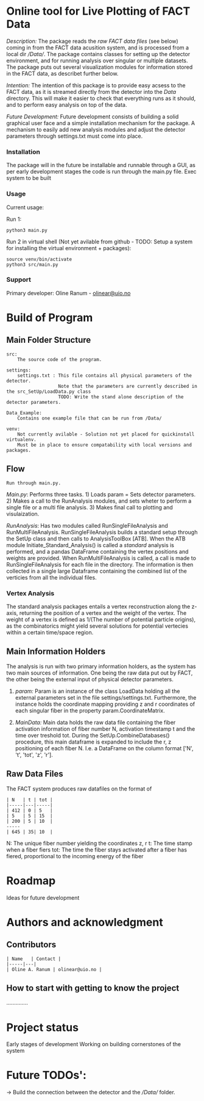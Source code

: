 # Online tool for Live Plotting of FACT Data

_Description:_ The package reads the _raw FACT data files_ (see below) coming in from the FACT data acusition system, and is processed from a local dir _/Data/_.
The package contains classes for setting up the detector environment, and for running analysis over singular or multiple datasets.
The package puts out several visualization modules for information stored in the FACT data, as describet further below. 

_Intention:_ The intention of this package is to provide easy acsess to the FACT data, as it is streamed directly from the detector into the _Data_ directory. 
This will make it easier to check that everything runs as it should, and to perform easy analysis on top of the data.

_Future Development:_ Future development consists of building a solid graphical user face and a simple installation mechanism for the package. A mechanism to easily add new analysis modules and adjust the detector parameters through settings.txt must come into place. 


### Installation

The package will in the future be installable and runnable through a GUI, as per early development stages the code is run through the main.py file.
Exec system to be built

### Usage
Current usage:

Run 1:

    python3 main.py

Run 2 in virtual shell (Not yet avilable from github - TODO: Setup a system for installing the virtual environment + packages):

    source venv/bin/activate
    python3 src/main.py
    
   

### Support 
Primary developer: Oline Ranum - olinear@uio.no

# Build of Program

## Main Folder Structure
    
    src:        
        The source code of the program. 
        
    settings: 
        settings.txt : This file contains all physical parameters of the detector. 
                       Note that the parameters are currently described in the src_SetUp/LoadData.py class
                       TODO: Write the stand alone description of the detector parameters.
        
    Data_Example:
        Contains one example file that can be run from /Data/
        
    venv: 
        Not currently avilable - Solution not yet placed for quickinstall virtualenv.
        Must be in place to ensure compatability with local versions and packages. 


## Flow

    Run through main.py.

*Main.py*: Performs three tasks. 1) Loads param = Sets detector parameters. 2) Makes a call to the RunAnalysis modules, and sets wheter to perform a single file or a multi file analysis. 3) Makes final call to plotting and visulaization.

*RunAnalysis*: Has two modules called RunSingleFileAnalysis and RunMultiFileAnalysis. RunSingleFileAnalysis builds a standard setup through the SetUp class and then calls to AnalysisToolBox [ATB]. When the ATB module Initiate_Standard_Analysis() is called a _standard_ analysis is performed, and a pandas DataFrame containing the vertex positions and weights are provided. When RunMultiFileAnalysis is called, a call is made to RunSingleFileAnalysis for each file in the directory. The information is then collected in a single large Dataframe containing the combined list of the verticies from all the individual files. 

### Vertex Analysis 
The standard analysis packages entails a vertex reconstruction along the z-axis, returning the position of a vertex and the weight of the vertex. 
The weight of a vertex is defined as 1/(The number of potential particle origins), as the combinatorics might yield several solutions for potential vertecies within a certain time/space region. 


## Main Information Holders
The analysis is run with two primary information holders, as the system has two main sources of information. One being the raw data put out by FACT, the other being the external input of physical detector parameters. 


1. *param:* Param is an instance of the class LoadData holding all the external parameters set in the file settings/settings.txt. Furthermore, the instance holds the coordinate mapping providing z and r coordinates of each singular fiber in the property param.CoordinateMatrix. 
        
2. *MainData:* Main data holds the raw data file containing the fiber activation information of fiber number N, activation timestamp t and the time over treshold tot. During the SetUp.CombineDatabases() procedure, this main dataframe is expanded to include the r, z positioning of each fiber N. I.e. a                       DataFrame on the column format ['N', 't', 'tot', 'z', 'r'].


## Raw Data Files
The FACT system produces raw datafiles on the format of

    | N   | t | tot |
    |-----|---|-----|
    | 412 | 0 | 5   |
    | 5   | 5 | 15  |
    | 200 | 5 | 10  |
    -----
    | 645 | 35| 10  |


N: The unique fiber number yielding the coordinates z, r
t: The time stamp when a fiber fiers 
tot: The time the fiber stays activated after a fiber has fiered, proportional to the incoming energy of the fiber


# Roadmap
Ideas for future development

# Authors and acknowledgment

## Contributors 
    | Name   | Contact |
    |-----|---|
    | Oline A. Ranum | olinear@uio.no | 
    
    
## How to start with getting to know the project 
..............

# Project status
Early stages of development 
Working on building cornerstones of the system 


# Future TODOs':
 -> Build the connection between the detector and the _/Data/_ folder. 
